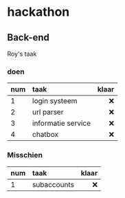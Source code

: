 # hackathon

## Back-end
Roy's taak
### doen
| num | taak | klaar |
| ------------- |:-------------| -----:|
| 1 | login systeem | ❌ |
| 2 | url parser | ❌ |
| 3 | informatie service | ❌ |
| 4 | chatbox | ❌ |

### Misschien
| num | taak | klaar |
| ------------- |:-------------| -----:|
| 1 | subaccounts | ❌ |